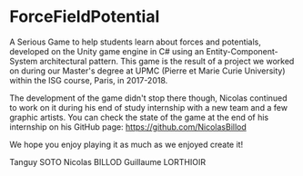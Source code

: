 # ForceFieldPotential

A Serious Game to help students learn about forces and potentials, developed on the Unity game engine in C# using an Entity-Component-System architectural pattern.
This game is the result of a project we worked on during our Master's degree at UPMC (Pierre et Marie Curie University) within the ISG course, Paris, in 2017-2018.

The development of the game didn't stop there though, Nicolas continued to work on it during his end of study internship with a new team and a few graphic artists. You can check the state of the game at the end of his internship on his GitHub page: https://github.com/NicolasBillod


We hope you enjoy playing it as much as we enjoyed create it!

Tanguy SOTO
Nicolas BILLOD
Guillaume LORTHIOIR
